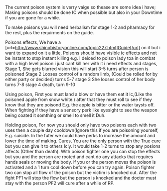 The current poison system is verry vaige so thease are some idea i have;
Making poisons should be done IC when possible but also in your Downtime if you are gone for a while.

To make poisons you will need herbalism for stage 1-2 and pharmacy for the rest, plus the requirments on the guide.

Poisons effects,
We have a [url=http://www.shinobistoryonline.com/topic227.html]Guide[/url] on it but i want to expand on it a little, Poisons should have visible ic effects and not be instant to stop instant killing e.g. I deiced to poison lady toa in combat with a high level poison i just cant kill her with it i need effects and stages,
Stage 1, She gets blurred vision this will start 3-5 turns after person is poisoned
Stage 2 Looses control of a random limb, (Could be rolled for by either party or decided) turns 5-7 
stage 3 She looses control of her body turns 7-8 
stage 4 death, turn 9-10

Using poison,
First you must land a blow or have them eat it Ic,(Like the poisoned apple from snow white.) after that they must roll to see if they know that they are poisond E.g. the apple is bitter or the water taysts off. When fighting if they have a sensory perk like eyesight to see the weapon being coated it somthing or smell to smell it Duh.

Holding poison, For now you should only have two poisons each with two uses then a couple day cooldown(Ignore this if you are poisoning yourself, E.g. suiside.
In the futer we could have perks to increase the amount and lower the time of making.
Cures,
You are the only person with the True cure but you can give it to others Icly. It would take 1-2 turns to stop any posions affects (Other than death). With poison fighter one you can stop the effects but you and the person are rooted and cant do any attacks that requires hands seals or moving the body. if you or the person moves the poison is activated and a 1 turn cool down before you can try again.
Poison fighter two can stop all flow of the poison but the victim is knocked out.
After the fight PF1 will stop the flow but the person is knocked and the docter must stay with the person
PF2 will cure after a while of RP.
